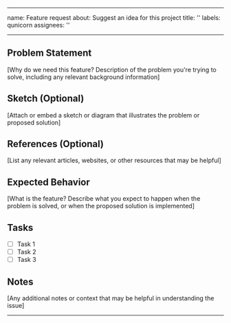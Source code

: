 
---

name: Feature request
about: Suggest an idea for this project
title: ''
labels: qunicorn
assignees: ''

---

## Problem Statement

[Why do we need this feature? Description of the problem you're trying to solve, including any relevant background information]

## Sketch (Optional)

[Attach or embed a sketch or diagram that illustrates the problem or proposed solution]

## References (Optional)

[List any relevant articles, websites, or other resources that may be helpful]

## Expected Behavior

[What is the feature? Describe what you expect to happen when the problem is solved, or when the proposed solution is implemented]

## Tasks

- [ ] Task 1
- [ ] Task 2
- [ ] Task 3

## Notes

[Any additional notes or context that may be helpful in understanding the issue]

---

